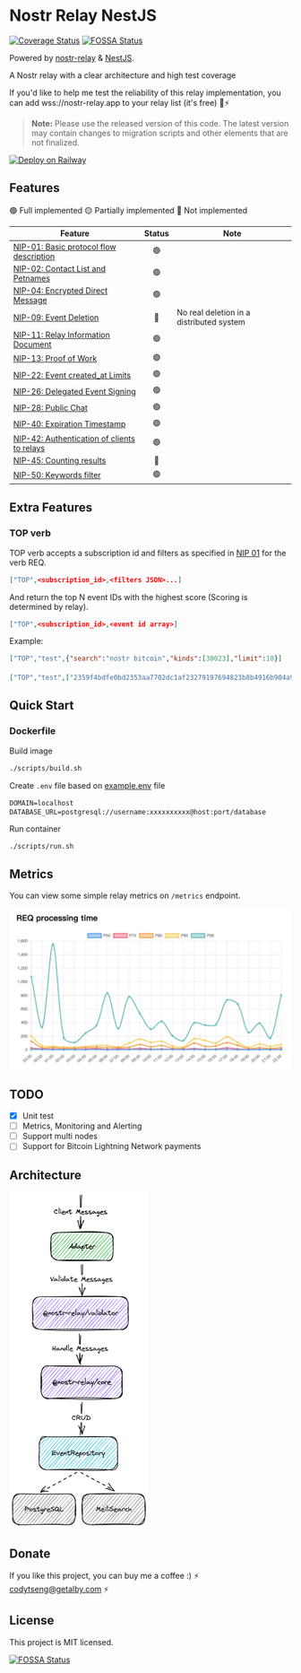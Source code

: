 # Nostr Relay NestJS

[![Coverage Status](https://coveralls.io/repos/github/CodyTseng/nostr-relay-nestjs/badge.svg?branch=master)](https://coveralls.io/github/CodyTseng/nostr-relay-nestjs?branch=master)
[![FOSSA Status](https://app.fossa.com/api/projects/git%2Bgithub.com%2FCodyTseng%2Fnostr-relay-nestjs.svg?type=shield)](https://app.fossa.com/projects/git%2Bgithub.com%2FCodyTseng%2Fnostr-relay-nestjs?ref=badge_shield)

Powered by [nostr-relay](https://github.com/CodyTseng/nostr-relay) & [NestJS](https://nestjs.com/).

A Nostr relay with a clear architecture and high test coverage

If you'd like to help me test the reliability of this relay implementation, you can add wss://nostr-relay.app to your relay list (it's free) 💜⚡️

> **Note:** Please use the released version of this code. The latest version may contain changes to migration scripts and other elements that are not finalized.

[![Deploy on Railway](https://railway.app/button.svg)](https://railway.app/template/ooFSnW?referralCode=WYIfFr)

## Features

🟢 Full implemented 🟡 Partially implemented 🔴 Not implemented

| Feature                                                                                                 | Status | Note                                     |
| ------------------------------------------------------------------------------------------------------- | :----: | ---------------------------------------- |
| [NIP-01: Basic protocol flow description](https://github.com/nostr-protocol/nips/blob/master/01.md)     |   🟢   |                                          |
| [NIP-02: Contact List and Petnames](https://github.com/nostr-protocol/nips/blob/master/02.md)           |   🟢   |                                          |
| [NIP-04: Encrypted Direct Message](https://github.com/nostr-protocol/nips/blob/master/04.md)            |   🟢   |                                          |
| [NIP-09: Event Deletion](https://github.com/nostr-protocol/nips/blob/master/09.md)                      |   🔴   | No real deletion in a distributed system |
| [NIP-11: Relay Information Document](https://github.com/nostr-protocol/nips/blob/master/11.md)          |   🟢   |                                          |
| [NIP-13: Proof of Work](https://github.com/nostr-protocol/nips/blob/master/13.md)                       |   🟢   |                                          |
| [NIP-22: Event created_at Limits](https://github.com/nostr-protocol/nips/blob/master/22.md)             |   🟢   |                                          |
| [NIP-26: Delegated Event Signing](https://github.com/nostr-protocol/nips/blob/master/26.md)             |   🟢   |                                          |
| [NIP-28: Public Chat](https://github.com/nostr-protocol/nips/blob/master/28.md)                         |   🟢   |                                          |
| [NIP-40: Expiration Timestamp](https://github.com/nostr-protocol/nips/blob/master/40.md)                |   🟢   |                                          |
| [NIP-42: Authentication of clients to relays](https://github.com/nostr-protocol/nips/blob/master/42.md) |   🟢   |                                          |
| [NIP-45: Counting results](https://github.com/nostr-protocol/nips/blob/master/45.md)                    |   🔴   |                                          |
| [NIP-50: Keywords filter](https://github.com/nostr-protocol/nips/blob/master/50.md)                     |   🟢   |                                          |

## Extra Features

### TOP verb

TOP verb accepts a subscription id and filters as specified in [NIP 01](https://github.com/nostr-protocol/nips/blob/master/01.md) for the verb REQ.

```json
["TOP",<subscription_id>,<filters JSON>...]
```

And return the top N event IDs with the highest score (Scoring is determined by relay).

```json
["TOP",<subscription_id>,<event id array>]
```

Example:

```json
["TOP","test",{"search":"nostr bitcoin","kinds":[30023],"limit":10}]

["TOP","test",["2359f4bdfe0bd2353aa7702dc1af23279197694823b8b4916b904a9940334192","622a875c9f9a4696eb4050fa5b0bba3a9b0531ec4a27398245af7369e6d40da8","d8989c65d26511b2e3ea42b0ebfcaf0ea885cb958419df4ddb334cb72556f950","ffcb0c9e0ace0b5d3928f30395bc9832763f8b583f2b1beb696f7c199f9f94d2","287147867bd00299553fa91e110d40206eea19a9142a4283832ee67e1407e6f2","ffaea8bc3b08db32af97f1ff595e68eee8a2f7b0a4a66dc2eff330f450855f6c","cddbc6cd4a0589d4a593e99a3a94426c85c6867b47d7eb751ce419c27f079b76","f2291ac6d206e898965b9e4ba6bbe5bb10118e6a74bd9f9f13597813979a254b","a101a2a44938dbb0a611bc00bd7ed4cb44d682fea4c14618bd1148567cd6fcc3","21990a723b491b6c594438a2ecf5d5e4898212635f59e82f1c736d994a86e907"]]
```

## Quick Start

### Dockerfile

Build image

```bash
./scripts/build.sh
```

Create `.env` file based on [example.env](./example.env) file

```.env
DOMAIN=localhost
DATABASE_URL=postgresql://username:xxxxxxxxxx@host:port/database
```

Run container

```bash
./scripts/run.sh
```

## Metrics

You can view some simple relay metrics on `/metrics` endpoint.

<img alt="Metrics snapshot" src="https://github.com/CodyTseng/resources/raw/master/nostr-relay-nestjs/img/metrics-snapshot.png" width="520">

## TODO

- [x] Unit test
- [ ] Metrics, Monitoring and Alerting
- [ ] Support multi nodes
- [ ] Support for Bitcoin Lightning Network payments

## Architecture

<picture>
  <source media="(prefers-color-scheme: dark)" srcset="https://github.com/CodyTseng/resources/raw/master/nostr-relay-nestjs/img/structure-dark.png">
  <source media="(prefers-color-scheme: light)" srcset="https://github.com/CodyTseng/resources/raw/master/nostr-relay-nestjs/img/structure-light.png">
  <img alt="Architecture Diagram" src="https://github.com/CodyTseng/resources/raw/master/nostr-relay-nestjs/img/structure-light.png" height="600">
</picture>

## Donate

If you like this project, you can buy me a coffee :) ⚡️ codytseng@getalby.com ⚡️

## License

This project is MIT licensed.

[![FOSSA Status](https://app.fossa.com/api/projects/git%2Bgithub.com%2FCodyTseng%2Fnostr-relay-nestjs.svg?type=large)](https://app.fossa.com/projects/git%2Bgithub.com%2FCodyTseng%2Fnostr-relay-nestjs?ref=badge_large)
